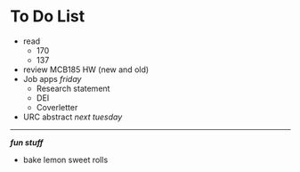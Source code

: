 To Do List
==========

+ read
	+ 170
	+ 137
+ review MCB185 HW (new and old)
+ Job apps *friday*
	+ Research statement
	+ DEI 
	+ Coverletter
+ URC abstract *next tuesday*


---------

***fun stuff***
+ bake lemon sweet rolls
